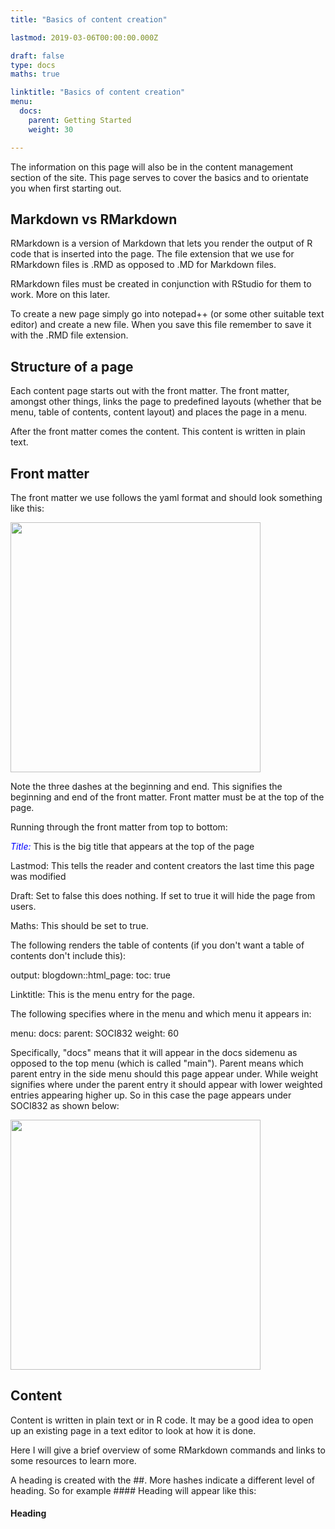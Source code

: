 ```yaml
---
title: "Basics of content creation"

lastmod: 2019-03-06T00:00:00.000Z

draft: false
type: docs
maths: true	

linktitle: "Basics of content creation"
menu:
  docs:
    parent: Getting Started
    weight: 30

---
```


The information on this page will also be in the content management section of the site. This page serves to cover the basics and to orientate you when first starting out.

## Markdown vs RMarkdown

RMarkdown is a version of Markdown that lets you render the output of R code that is inserted into the page. The file extension that we use for RMarkdown files is .RMD as opposed to .MD for Markdown files. 

RMarkdown files must be created in conjunction with RStudio for them to work. More on this later.

To create a new page simply go into notepad++ (or some other suitable text editor) and create a new file. When you save this file remember to save it with the .RMD file extension. 

## Structure of a page

Each content page starts out with the front matter. The front matter, amongst other things, links the page to predefined layouts (whether that be menu, table of contents, content layout) and places the page in a menu. 

After the front matter comes the content. This content is written in plain text. 

## Front matter

The front matter we use follows the yaml format and should look something like this:

<img width='400' src='/img/basics_of_content_creation_01.png'/>

Note the three dashes at the beginning and end. This signifies the beginning and end of the front matter. Front matter must be at the top of the page.

Running through the front matter from top to bottom:

<span style="color:blue"> *Title:* </span> This is the big title that appears at the top of the page

Lastmod: This tells the reader and content creators the last time this page was modified

Draft: Set to false this does nothing. If set to true it will hide the page from users. 

Maths: This should be set to true.

The following renders the table of contents (if you don't want a table of contents don't include this):

output:
  blogdown::html_page:
    toc: true

Linktitle: This is the menu entry for the page.

The following specifies where in the menu and which menu it appears in:

menu:
  docs:
    parent: SOCI832
    weight: 60

Specifically, "docs" means that it will appear in the docs sidemenu as opposed to the top menu (which is called "main"). Parent means which parent entry in the side menu should this page appear under. While weight signifies where under the parent entry it should appear with lower weighted entries appearing higher up. So in this case the page appears under SOCI832 as shown below:

<img width='400' src='/img/basics_of_content_creation_02.png'/>

## Content

Content is written in plain text or in R code. It may be a good idea to open up an existing page in a text editor to look at how it is done. 

Here I will give a brief overview of some RMarkdown commands and links to some resources to learn more.

A heading is created with the ##. More hashes indicate a different level of heading. So for example #### Heading will appear like this:

#### Heading

